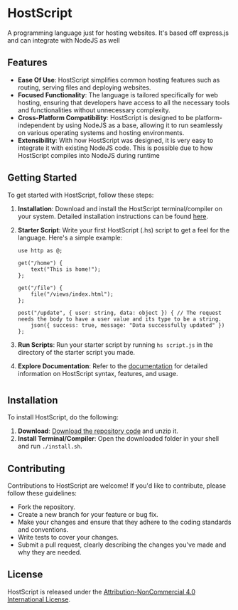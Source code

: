 # HostScript

A programming language just for hosting websites. It's based off express.js and can integrate with NodeJS as well

## Features

- **Ease Of Use**: HostScript simplifies common hosting features such as routing, serving files and deploying websites.
- **Focused Functionality**: The language is tailored specifically for web hosting, ensuring that developers have access to all the necessary tools and functionalities without unnecessary complexity.
- **Cross-Platform Compatibility**: HostScript is designed to be platform-independent by using NodeJS as a base, allowing it to run seamlessly on various operating systems and hosting environments.
- **Extensibility**: With how HostScript was designed, it is very easy to integrate it with existing NodeJS code. This is possible due to how HostScript compiles into NodeJS during runtime

## Getting Started

To get started with HostScript, follow these steps:

1. **Installation**: Download and install the HostScript terminal/compiler on your system. Detailed installation instructions can be found [here](#installation).
2. **Starter Script**: Write your first HostScript (.hs) script to get a feel for the language. Here's a simple example:

    ```hostscript
    use http as @;

    get("/home") {
        text("This is home!");
    };

    get("/file") {
        file("/views/index.html");
    };

    post("/update", { user: string, data: object }) { // The request needs the body to have a user value and its type to be a string.
        json({ success: true, message: "Data successfully updated" })
    };
    ```

4. **Run Scripts**: Run your starter script by running `hs script.js` in the directory of the starter script you made.
3. **Explore Documentation**: Refer to the [documentation](DOCUMENTATION.md) for detailed information on HostScript syntax, features, and usage.

<h1 name="installation"></h1>

## Installation

To install HostScript, do the following:

1. **Download**: [Download the repository code](https://github.com/CrazyH2/HostScript/archive/refs/heads/main.zip) and unzip it.
2. **Install Terminal/Compiler**: Open the downloaded folder in your shell and run `./install.sh`.

## Contributing

Contributions to HostScript are welcome! If you'd like to contribute, please follow these guidelines:

- Fork the repository.
- Create a new branch for your feature or bug fix.
- Make your changes and ensure that they adhere to the coding standards and conventions.
- Write tests to cover your changes.
- Submit a pull request, clearly describing the changes you've made and why they are needed.

## License

HostScript is released under the [Attribution-NonCommercial 4.0 International License](https://creativecommons.org/licenses/by-nc/4.0/?ref=chooser-v1).
